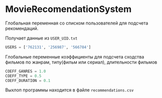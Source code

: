 # MovieRecomendationSystem

Глобальная переменная со списком пользователей для подсчета рекомендаций.

Получает данные из `USER_UID.txt`
```py
USERS = ['762131', '256987', '566784']
```
Глобальные переменные коэффициенты для подсчета сходства фильмов по жанрам, типу(фильм или сериал), длительности фильмов
```py
COEFF_GANRES = 1.0
COEFF_TYPE = 0.5
COEFF_DURATION = 0.1
```

Выхлоп программы находится в файле `recommendations.csv`
